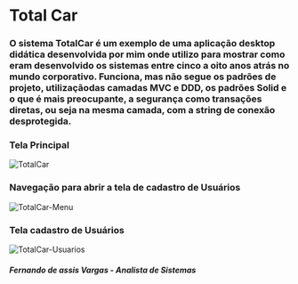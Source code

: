 # Total Car

### O sistema TotalCar é um exemplo de uma aplicação desktop didática desenvolvida por mim onde utilizo para mostrar como eram desenvolvido  os sistemas entre cinco a oito anos atrás no mundo corporativo. Funciona, mas não segue os padrões de projeto, utilizaçãodas camadas MVC e DDD, os padrões Solid e o que é mais preocupante, a segurança como transações diretas, ou seja na mesma camada, com a string de conexão desprotegida. 

### Tela Principal

![TotalCar](https://user-images.githubusercontent.com/24196482/57392544-734df500-7197-11e9-96a0-a850fd86f200.png)

### Navegação para abrir a tela de cadastro de Usuários

![TotalCar-Menu](https://user-images.githubusercontent.com/24196482/57392660-c6c04300-7197-11e9-9184-d3216536f435.png)

### Tela cadastro de Usuários

![TotalCar-Usuarios](https://user-images.githubusercontent.com/24196482/57392690-d8a1e600-7197-11e9-8c61-7c8bd8a607f8.png)

##### Fernando de assis Vargas - Analista de Sistemas
